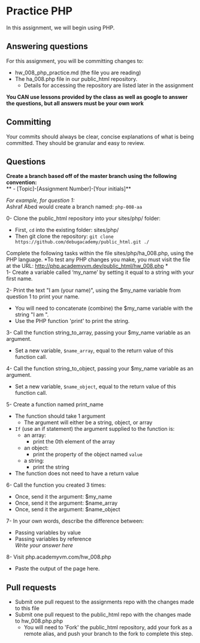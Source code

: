 # Practice PHP  
In this assignment, we will begin using PHP.  

## Answering questions  
For this assignment, you will be committing changes to:  
- hw_008_php_practice.md (the file you are reading)  
- The ha_008.php file in our public_html repository.  
  - Details for accessing the repository are listed later in the assignment  

**You CAN use lessons provided by the class as well as google to answer the questions, but all answers must be your own work**  

## Committing  
Your commits should always be clear, concise explanations of what is being committed. They should be granular and easy to review.  

## Questions  
**Create a branch based off of the master branch using the following convention:**  
** - [Topic]-[Assignment Number]-[Your initials]**  

*For example, for question 1:*  
Ashraf Abed would create a branch named: ```php-008-aa```  

0- Clone the public_html repository into your sites/php/ folder:  
  - First, ```cd``` into the existing folder: sites/php/  
  - Then git clone the repository: ```git clone https://github.com/debugacademy/public_html.git ./```  

Complete the following tasks within the file sites/php/ha_008.php, using the PHP language. *To test any PHP changes you make, you must visit the file at the URL: http://php.academyvm.dev/public_html/hw_008.php *  
1- Create a variable called ‘my_name’ by setting it equal to a string with your first name.  

2- Print the text "I am (your name)", using the $my_name variable from question 1 to print your name.  
  - You will need to concatenate (combine) the $my_name variable with the string "I am ".  
  - Use the PHP function 'print' to print the string.  

3- Call the function string_to_array, passing your $my_name variable as an argument.  
  - Set a new variable, ```$name_array```, equal to the return value of this function call.  

4- Call the function string_to_object, passing your $my_name variable as an argument.  
  - Set a new variable, ```$name_object```, equal to the return value of this function call.  

5- Create a function named print_name  
  - The function should take 1 argument  
    - The argument will either be a string, object, or array  
  - ```If``` (use an if statement) the argument supplied to the function is:  
    - an array:  
      - print the 0th element of the array  
    - an object:  
      - print the property of the object named ```value```  
    - a string:  
      - print the string  
  - The function does not need to have a return value  

6- Call the function you created 3 times:  
- Once, send it the argument: $my_name  
- Once, send it the argument: $name_array  
- Once, send it the argument: $name_object  

7- In your own words, describe the difference between:  
- Passing variables by value  
- Passing variables by reference  
*Write your answer here*  

8- Visit php.academyvm.com/hw_008.php   
  - Paste the output of the page here.  

## Pull requests  
- Submit one pull request to the assignments repo with the changes made to this file  
- Submit one pull request to the public_html repo with the changes made to hw_008.php.php  
  - You will need to 'Fork' the public_html repository, add your fork as a remote alias, and push your branch to the fork to complete this step.
